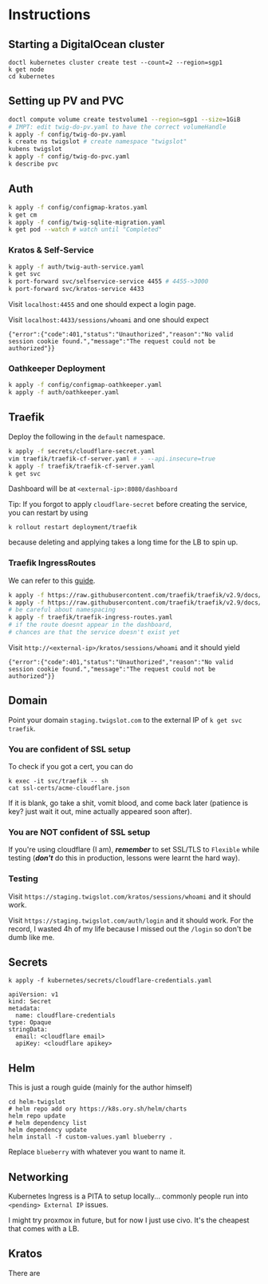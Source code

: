 # Instructions

## Starting a DigitalOcean cluster
```
doctl kubernetes cluster create test --count=2 --region=sgp1
k get node
cd kubernetes
```
## Setting up PV and PVC
```bash
doctl compute volume create testvolume1 --region=sgp1 --size=1GiB
# IMPT: edit twig-do-pv.yaml to have the correct volumeHandle
k apply -f config/twig-do-pv.yaml
k create ns twigslot # create namespace "twigslot"
kubens twigslot
k apply -f config/twig-do-pvc.yaml
k describe pvc
```
## Auth
```bash
k apply -f config/configmap-kratos.yaml
k get cm
k apply -f config/twig-sqlite-migration.yaml
k get pod --watch # watch until "Completed"
```

### Kratos & Self-Service
```bash
k apply -f auth/twig-auth-service.yaml
k get svc
k port-forward svc/selfservice-service 4455 # 4455->3000
k port-forward svc/kratos-service 4433
```
Visit `localhost:4455` and one should expect a login page.

Visit `localhost:4433/sessions/whoami` and one should expect
```
{"error":{"code":401,"status":"Unauthorized","reason":"No valid session cookie found.","message":"The request could not be authorized"}}
```

### Oathkeeper Deployment
```bash
k apply -f config/configmap-oathkeeper.yaml
k apply -f auth/oathkeeper.yaml
```

## Traefik
Deploy the following in the `default` namespace.
```bash
k apply -f secrets/cloudflare-secret.yaml
vim traefik/traefik-cf-server.yaml # - --api.insecure=true
k apply -f traefik/traefik-cf-server.yaml
k get svc
```
Dashboard will be at `<external-ip>:8080/dashboard`

Tip: If you forgot to apply `cloudflare-secret` before creating the service, you can restart by using 
```
k rollout restart deployment/traefik
```
because deleting and applying takes a long time for the LB to spin up.

### Traefik IngressRoutes
We can refer to this [guide](https://doc.traefik.io/traefik/user-guides/crd-acme/).
```bash
k apply -f https://raw.githubusercontent.com/traefik/traefik/v2.9/docs/content/reference/dynamic-configuration/kubernetes-crd-definition-v1.yml
k apply -f https://raw.githubusercontent.com/traefik/traefik/v2.9/docs/content/reference/dynamic-configuration/kubernetes-crd-rbac.yml
# be careful about namespacing
k apply -f traefik/traefik-ingress-routes.yaml
# if the route doesnt appear in the dashboard, 
# chances are that the service doesn't exist yet
```
Visit `http://<external-ip>/kratos/sessions/whoami` and it should yield 
``` 
{"error":{"code":401,"status":"Unauthorized","reason":"No valid session cookie found.","message":"The request could not be authorized"}}
```
## Domain
Point your domain `staging.twigslot.com` to the external IP of `k get svc traefik`. 

### You are confident of SSL setup
To check if you got a cert, you can do
``` 
k exec -it svc/traefik -- sh 
cat ssl-certs/acme-cloudflare.json 
```
If it is blank, go take a shit, vomit blood, and come back later (patience is key? just wait it out, mine actually appeared soon after).

### You are NOT confident of SSL setup
If you're using cloudflare (I am), ***remember*** to set SSL/TLS to `Flexible` while testing (***don't*** do this in production, lessons were learnt the hard way).

### Testing
Visit `https://staging.twigslot.com/kratos/sessions/whoami` and it should work.

Visit `https://staging.twigslot.com/auth/login` and it should work. For the record, I wasted 4h of my life because I missed out the `/login` so don't be dumb like me.

## Secrets
```
k apply -f kubernetes/secrets/cloudflare-credentials.yaml
```
```
apiVersion: v1
kind: Secret
metadata:
  name: cloudflare-credentials
type: Opaque
stringData:
  email: <cloudflare email>
  apiKey: <cloudflare apikey>
```
## Helm

This is just a rough guide (mainly for the author himself)
```
cd helm-twigslot
# helm repo add ory https://k8s.ory.sh/helm/charts
helm repo update
# helm dependency list
helm dependency update
helm install -f custom-values.yaml blueberry .
```
Replace `blueberry` with whatever you want to name it.

## Networking
Kubernetes Ingress is a PITA to setup locally... commonly people run into `<pending> External IP`  issues.

I might try proxmox in future, but for now I just use civo. It's the cheapest that comes with a LB.

## Kratos
There are 